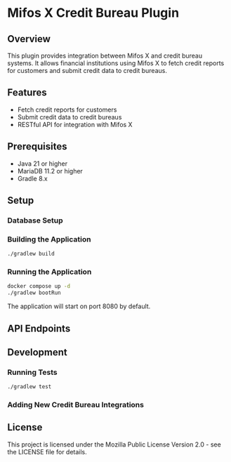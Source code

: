 # Mifos X Credit Bureau Plugin

## Overview
This plugin provides integration between Mifos X and credit bureau systems. It allows financial institutions using Mifos X to fetch credit reports for customers and submit credit data to credit bureaus.

## Features
- Fetch credit reports for customers
- Submit credit data to credit bureaus
- RESTful API for integration with Mifos X

## Prerequisites
- Java 21 or higher
- MariaDB 11.2 or higher
- Gradle 8.x

## Setup

### Database Setup

### Building the Application
```bash
./gradlew build
```

### Running the Application
```bash
docker compose up -d
./gradlew bootRun
```

The application will start on port 8080 by default.

## API Endpoints

## Development

### Running Tests
```bash
./gradlew test
```

### Adding New Credit Bureau Integrations

## License
This project is licensed under the Mozilla Public License Version 2.0 - see the LICENSE file for details.
